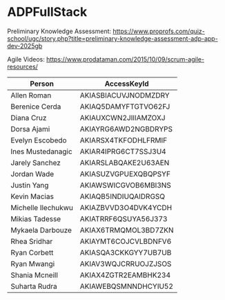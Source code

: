 # ADPFullStack

Preliminary Knowledge Assessment:   https://www.proprofs.com/quiz-school/ugc/story.php?title=preliminary-knowledge-assessment-adp-app-dev-2025gb


Agile Videos: https://www.prodataman.com/2015/10/09/scrum-agile-resources/


| Person            | AccessKeyId             |
|-------------------|--------------------------|
| Allen Roman       | AKIASBIACUVJNODMZDRY     |
| Berenice Cerda    | AKIAQ5DAMYFTGTVO62FJ     |
| Diana Cruz        | AKIAUXCWN2JIIIAMZOXJ     |
| Dorsa Ajami       | AKIAYRG6AWD2NGBDRYPS     |
| Evelyn Escobedo   | AKIARSX4TKFODHLFRMIF     |
| Ines Mustedanagic | AKIAR4IPRG6CT7SSJ3U4     |
| Jarely Sanchez    | AKIARSLABQAKE2U63AEN     |
| Jordan Wade       | AKIASUZVGPUEXQBQPSYF     |
| Justin Yang       | AKIAWSWICGVOB6MBI3NS     |
| Kevin Macias      | AKIAQB5INDIUQAIDRGSQ     |
| Michelle Ilechukwu| AKIAZBVVD3O4DVK4YCDH     |
| Mikias Tadesse    | AKIATRRF6QSUYA56J373     |
| Mykaela Darbouze  | AKIAX6TRMQMOL3BD7ZKN     |
| Rhea Sridhar      | AKIAYMT6COJCVLBDNFV6     |
| Ryan Corbett      | AKIASQA3CKKGYY7UB7UB     |
| Ryan Mwangi       | AKIAV3WQJCRRUOJZJSOS     |
| Shania Mcneill    | AKIAX4ZGTR2EAMBHK234     |
| Suharta Rudra     | AKIAWEBQSMNNDHCYIU52     |




